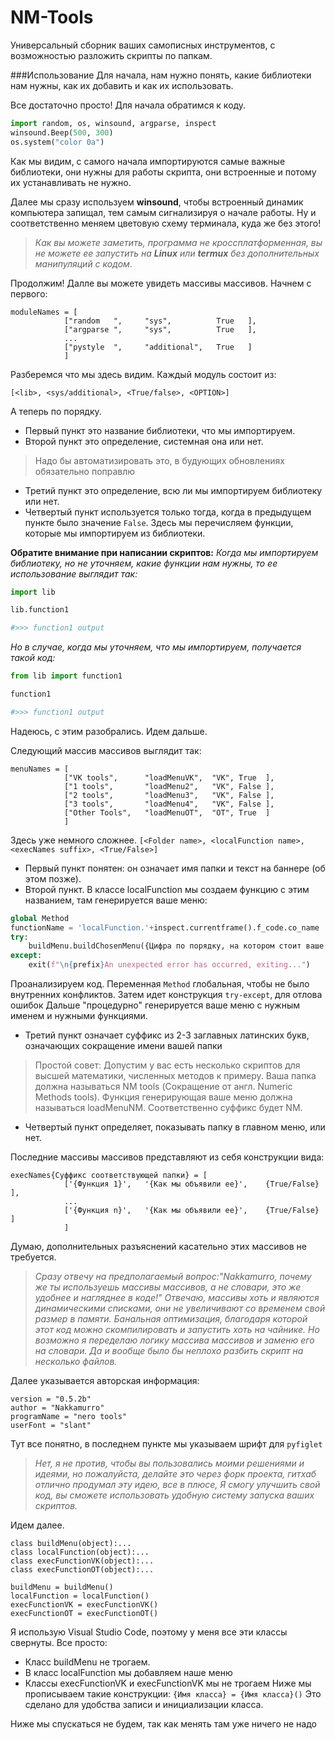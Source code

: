 # NM-Tools
Универсальный сборник ваших самописных инструментов, с возможностью разложить скрипты по папкам.

###Использование
Для начала, нам нужно понять, какие библиотеки нам нужны, как их добавить и как их использовать.

Все достаточно просто! Для начала обратимся к коду.

```python
import random, os, winsound, argparse, inspect
winsound.Beep(500, 300)
os.system("color 0a")
```

Как мы видим, с самого начала импортируются самые важные библиотеки, они нужны для работы скрипта, они встроенные и потому их устанавливать не нужно.

Далее мы сразу используем <b>winsound</b>, чтобы встроенный динамик компьютера запищал, тем самым сигнализируя о начале работы. Ну и соответственно меняем цветовую схему терминала, куда же без этого!

><i>Как вы можете заметить, программа не кроссплатформенная, вы не можете ее запустить на <b>Linux</b> или <b>termux</b> без дополнительных манипуляций с кодом</i>.

Продолжим!
Далле вы можете увидеть массивы массивов. Начнем с первого:
```
moduleNames = [
            ["random   ",     "sys",          True   ],
            ["argparse ",     "sys",          True   ],
            ...
            ["pystyle  ",     "additional",   True   ]
            ]
```
Разберемся что мы здесь видим.
Каждый модуль состоит из:

`[<lib>, <sys/additional>, <True/false>, <OPTION>]`

А теперь по порядку. 
- Первый пункт это название библиотеки, что мы импортируем.
- Второй пункт это определение, системная она или нет.
>Надо бы автоматизировать это, в будующих обновлениях обязательно поправлю
- Третий пункт это определение, всю ли мы импортируем библиотеку или нет.
- Четвертый пункт используется только тогда, когда в предыдущем пункте было значение `False`. Здесь мы перечисляем функции, которые мы импортируем из библиотеки.

**Обратите внимание при написании скриптов:** 
<i>Когда мы импортируем библиотеку, но не уточняем, какие функции нам нужны, то ее использование выглядит так:</i>
```python
import lib

lib.function1

#>>> function1 output
```
<i>Но в случае, когда мы уточняем, что мы  импортируем, получается такой код:</i>
```python
from lib import function1

function1

#>>> function1 output
```
Надеюсь, с этим разобрались.
Идем дальше.

Следующий массив массивов выглядит так:
```
menuNames = [
            ["VK tools",      "loadMenuVK",  "VK", True  ],
            ["1 tools",       "loadMenu2",   "VK", False ],
            ["2 tools",       "loadMenu3",   "VK", False ],
            ["3 tools",       "loadMenu4",   "VK", False ],
            ["Other Tools",   "loadMenuOT",  "OT", True  ]
            ]
```
Здесь уже немного сложнее.
`[<Folder name>, <localFunction name>, <execNames suffix>, <True/False>]`
- Первый пункт понятен: он означает имя папки и текст на баннере (об этом позже).
- Второй пункт. В классе localFunction мы создаем функцию с этим названием, там генерируется ваше меню:
```python
global Method
functionName = 'localFunction.'+inspect.currentframe().f_code.co_name
try:  
    buildMenu.buildChosenMenu({Цифра по порядку, на котором стоит ваше меню}, {Массив массивов с функциями для этого меню})
except:
    exit(f"\n{prefix}An unexpected error has occurred, exiting...")
``` 
Проанализируем код.
Переменная `Method` глобальная, чтобы не было внутренних конфликтов.
Затем идет конструкция `try-except`, для отлова ошибок
Дальше "процедурно" генерируется  ваше меню с нужным именем и нужными функциями.
- Третий пункт означает суффикс из 2-3 заглавных латинских букв, означающих сокращение имени вашей папки
>Простой совет: Допустим у вас есть несколько скриптов для высшей математики, численных методов к примеру. Ваша папка должна называться NM tools (Сокращение от англ. Numeric Methods tools). Функция генерирующая ваше меню должна называться loadMenuNM. Соответственно суффикс будет NM.
- Четвертый пункт определяет, показывать папку в главном меню, или нет.

Последние массивы массивов представляют из себя конструкции вида:
```
execNames{Суффикс соответствующей папки} = [
            ['{Функция 1}',   '{Как мы объявили ее}',    {True/False}    ], 
            ...
            ['{Функция n}',   '{Как мы объявили ее}',    {True/False}    ] 
            ]
```
Думаю, дополнительных разъяснений касательно этих массивов не требуется.

><i>Сразу отвечу на предполагаемый вопрос:"Nakkamurro, почему же ты используешь массивы массивов, а не словари, это же удобнее и нагляднее в коде!"
Отвечаю, массивы хоть и являются динамическими списками, они не увеличивают со временем свой размер в памяти. Банальная оптимизация, благодаря которой этот код можно скомпилировать и запустить хоть на чайнике. Но возможно я переделаю логику массива массивов и заменю его на словари. Да и вообще было бы неплохо разбить скрипт на несколько файлов.</i>

Далее указывается авторская информация:
```
version = "0.5.2b"
author = "Nakkamurro"
programName = "nero tools"
userFont = "slant"
``` 
Тут все понятно, в последнем пункте мы указываем шрифт для `pyfiglet`
><i>Нет, я не против, чтобы вы пользовались моими решениями и идеями, но пожалуйста, делайте это через форк проекта, гитхаб отлично продумал эту идею, все в плюсе, Я смогу улучшить свой код, вы сможете использовать удобную систему запуска ваших скриптов.</i>

Идем далее.
```
class buildMenu(object):...
class localFunction(object):...
class execFunctionVK(object):...
class execFunctionOT(object):...

buildMenu = buildMenu()
localFunction = localFunction()
execFunctionVK = execFunctionVK()
execFunctionOT = execFunctionOT()
```
Я использую Visual Studio Code, поэтому у меня все эти классы свернуты.
Все просто:
- Класс buildMenu не трогаем.
- В класс localFunction мы добавляем наше меню
- Классы execFunctionVK и execFunctionVK мы не трогаем
Ниже мы прописываем такие конструкции:
`{Имя класса} = {Имя класса}()`
Это сделано для удобства записи и инициализации класса.

Ниже мы спускаться не будем, так как менять там уже ничего не надо
